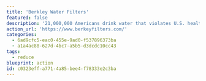 ```yaml
---
title: 'Berkley Water Filters'
featured: false
description: '21,000,000 Americans drink water that violates U.S. health standards. Berkey water filter systems are actually water purifiers because they remove bacteria and viruses that conventional filters cannot.'
action_url: 'https://www.berkeyfilters.com/'
categories:
  - 6ad9cfc5-eac0-455e-9ad0-f537896373ba
  - a1a4ac88-627d-4bc7-a5b5-d3dcdc10cc43
tags:
  - reduce
blueprint: action
id: c0323eff-a771-4a85-bee4-f78333e2c3ba
---
```

